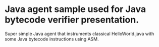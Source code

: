 # Java agent sample used for Java bytecode verifier presentation. 
Super simple Java agent that instruments classical HelloWorld.java with some Java bytecode instructions using ASM.
